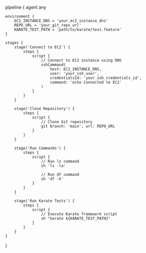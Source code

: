 pipeline {
    agent any
    
    environment {
        EC2_INSTANCE_DNS = 'your_ec2_instance_dns'
        REPO_URL = 'your_git_repo_url'
        KARATE_TEST_PATH = 'path/to/karate/test.feature'
    }

    stages {
        stage('Connect to EC2') {
            steps {
                script {
                    // Connect to EC2 instance using DNS
                    sshCommand(
                        host: EC2_INSTANCE_DNS,
                        user: 'your_ssh_user',
                        credentialsId: 'your_ssh_credentials_id',
                        command: 'echo Connected to EC2'
                    )
                }
            }
        }

        stage('Clone Repository') {
            steps {
                script {
                    // Clone Git repository
                    git branch: 'main', url: REPO_URL
                }
            }
        }

        stage('Run Commands') {
            steps {
                script {
                    // Run ls command
                    sh 'ls -la'

                    // Run df command
                    sh 'df -h'
                }
            }
        }

        stage('Run Karate Tests') {
            steps {
                script {
                    // Execute Karate framework script
                    sh "karate ${KARATE_TEST_PATH}"
                }
            }
        }
    }
}
